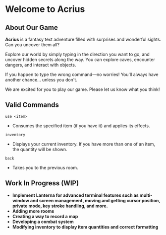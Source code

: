 # Welcome to **Acrius**

## About Our Game
**Acrius** is a fantasy text adventure filled with surprises and wonderful sights. Can you uncover them all?

Explore our world by simply typing in the direction you want to go, and uncover hidden secrets along the way. You can explore caves, encounter dangers, and interact with objects.

If you happen to type the wrong command—no worries! You'll always have another chance... unless you don't.

We are excited for you to play our game. Please let us know what you think!

## Valid Commands

`use <item>`
- Consumes the specified item (if you have it) and applies its effects.

`inventory`
- Displays your current inventory. If you have more than one of an item, the quantity will be shown.

`back`
- Takes you to the previous room.

## Work In Progress (WIP)

- **Implement Lanterna for advanced terminal features such as multi-window and screen management, moving and getting cursor position, private mode, key stroke handling, and more.**
- **Adding more rooms**
- **Creating a way to record a map**
- **Developing a combat system**
- **Modifying inventory to display item quantities and correct formatting**